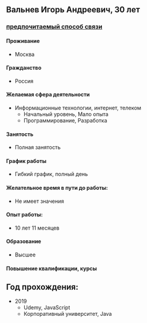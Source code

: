 ## Вальнев Игорь Андреевич, 30 лет
### [предпочитаемый способ связи](igor29@gmail.com)

#### Проживание
* Москва
#### Гражданство
* Россия

#### Желаемая сфера деятельности
* Информационные технологии, интернет, телеком
   * Начальный уровень, Мало опыта
   * Программирование, Разработка

#### Занятость
* Полная занятость

#### График работы
* Гибкий график, полный день

#### Желательное время в пути до работы: 
 * Не имеет значения
 
#### Опыт работы:
  * 10 лет 11 месяцев
  
#### Образование
  * Высшее
  
#### Повышение квалификации, курсы
## Год прохождения:
  * 2019 
    * Udemy, JavaScript
    * Корпоративный университет, Java
